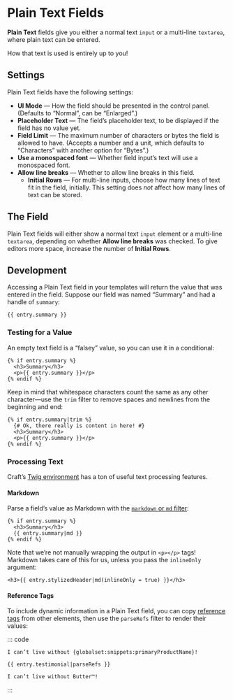 # Plain Text Fields

**Plain Text** fields give you either a normal text `input` or a multi-line `textarea`, where plain text can be entered.

How that text is used is entirely up to you! 

## Settings

Plain Text fields have the following settings:

- **UI Mode** — How the field should be presented in the control panel. (Defaults to “Normal”, can be “Enlarged”.)
- **Placeholder Text** — The field’s placeholder text, to be displayed if the field has no value yet.
- **Field Limit** — The maximum number of characters or bytes the field is allowed to have. (Accepts a number and a unit, which defaults to “Characters” with another option for “Bytes”.)
- **Use a monospaced font** — Whether field input’s text will use a monospaced font.
- **Allow line breaks** — Whether to allow line breaks in this field.
  - **Initial Rows** — For multi-line inputs, choose how many lines of text fit in the field, initially. This setting does _not_ affect how many lines of text can be stored.

## The Field

Plain Text fields will either show a normal text `input` element or a multi-line `textarea`, depending on whether **Allow line breaks** was checked. To give editors more space, increase the number of **Initial Rows**.

## Development

Accessing a Plain Text field in your templates will return the value that was entered in the field. Suppose our field was named “Summary” and had a handle of `summary`:

```twig
{{ entry.summary }}
```

### Testing for a Value

An empty text field is a “falsey” value, so you can use it in a conditional:

```twig
{% if entry.summary %}
  <h3>Summary</h3>
  <p>{{ entry.summary }}</p>
{% endif %}
```

Keep in mind that whitespace characters count the same as any other character—use the `trim` filter to remove spaces and newlines from the beginning and end:

```twig{1}
{% if entry.summary|trim %}
  {# Ok, there really is content in here! #}
  <h3>Summary</h3>
  <p>{{ entry.summary }}</p>
{% endif %}
```

### Processing Text

Craft’s [Twig environment](../../development/twig.md) has a ton of useful text processing features.

#### Markdown

Parse a field’s value as Markdown with the [`markdown` or `md` filter](../twig/filters.md#markdown-or-md):

```twig{3}
{% if entry.summary %}
  <h3>Summary</h3>
  {{ entry.summary|md }}
{% endif %}
```

Note that we’re not manually wrapping the output in `<p></p>` tags! Markdown takes care of this for us, unless you pass the `inlineOnly` argument:

```twig
<h3>{{ entry.stylizedHeader|md(inlineOnly = true) }}</h3>
```

#### Reference Tags

To include dynamic information in a Plain Text field, you can copy [reference tags](../../system/reference-tags.md) from other elements, then use the `parseRefs` filter to render their values:

::: code
``` Field Value
I can’t live without {globalset:snippets:primaryProductName}!
```
```twig Template
{{ entry.testimonial|parseRefs }}
```
```html Output
I can’t live without Butter™!
```
:::
